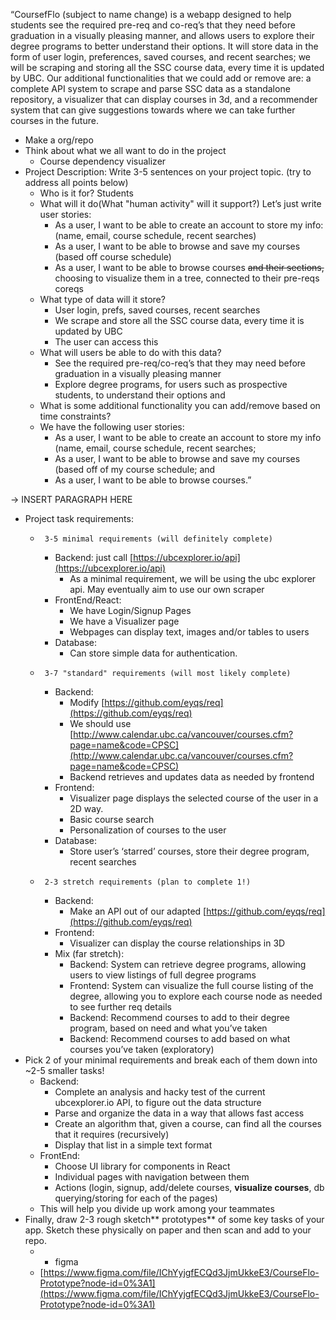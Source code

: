“CoursefFlo (subject to name change) is a webapp designed to help students see the required pre-req and co-req’s that they need before graduation in a visually pleasing manner, and allows users to explore their degree programs to better understand their options. It will store data in the form of user login, preferences, saved courses, and recent searches; we will be scraping and storing all the SSC course data, every time it is updated by UBC. Our additional functionalities that we could add or remove are: a complete API system to scrape and parse SSC data as a standalone repository, a visualizer that can display courses in 3d, and a recommender system that can give suggestions towards where we can take further courses in the future.

*   Make a org/repo
*   Think about what we all want to do in the project
    *   Course dependency visualizer
*   Project Description: Write 3-5 sentences on your project topic. (try to address all points below)
    *   Who is it for? Students
    *   What will it do(What "human activity" will it support?) Let’s just write user stories:
        *   As a user, I want to be able to create an account to store my info: (name, email, course schedule, recent searches)
        *   As a user, I want to be able to browse and save my courses (based off course schedule)
        *   As a user, I want to be able to browse courses ~~and their sections,~~ choosing to visualize them in a tree, connected to their pre-reqs coreqs
    *   What type of data will it store?
        *   User login, prefs, saved courses, recent searches
        *   We scrape and store all the SSC course data, every time it is updated by UBC
        *   The user can access this
    *   What will users be able to do with this data?
        *   See the required pre-req/co-req’s that they may need before graduation in a visually pleasing manner
        *   Explore degree programs, for users such as prospective students, to understand their options and 
    *   What is some additional functionality you can add/remove based on time constraints?
    *   We have the following user stories:
        *   As a user, I want to be able to create an account to store my info (name, email, course schedule, recent searches;
        *   As a user, I want to be able to browse and save my courses (based off of my course schedule; and
        *   As a user, I want to be able to browse courses.”

-> INSERT PARAGRAPH HERE



*   Project task requirements:
    *      3-5 minimal requirements (will definitely complete)
        *   Backend: just call [https://ubcexplorer.io/api](https://ubcexplorer.io/api)
            *   As a minimal requirement, we will be using the ubc explorer api. May eventually aim to use our own scraper
        *   FrontEnd/React: 
            *   We have Login/Signup Pages
            *   We have a Visualizer page
            *   Webpages can display text, images and/or tables to users
        *   Database:
            *   Can store simple data for authentication.
    *      3-7 "standard" requirements (will most likely complete)
        *   Backend: 
            *   Modify [https://github.com/eyqs/req](https://github.com/eyqs/req)
            *   We should use [http://www.calendar.ubc.ca/vancouver/courses.cfm?page=name&code=CPSC](http://www.calendar.ubc.ca/vancouver/courses.cfm?page=name&code=CPSC)
            *   Backend retrieves and updates data as needed by frontend
        *   Frontend: 
            *   Visualizer page displays the selected course of the user in a 2D way.
            *   Basic course search
            *   Personalization of courses to the user
        *   Database: 
            *   Store user’s ‘starred’ courses, store their degree program, recent searches
    *      2-3 stretch requirements (plan to complete 1!)
        *   Backend:
            *   Make an API out of our adapted [https://github.com/eyqs/req](https://github.com/eyqs/req)
        *   Frontend: 
            *   Visualizer can display the course relationships in 3D
        *   Mix (far stretch):
            *   Backend: System can retrieve degree programs, allowing users to view listings of full degree programs
            *   Frontend: System can visualize the full course listing of the degree, allowing you to explore each course node as needed to see further req details
            *   Backend: Recommend courses to add to their degree program, based on need and what you’ve taken 
            *   Backend: Recommend courses to add based on what courses you’ve taken (exploratory)
*   Pick 2 of your minimal requirements and break each of them down into ~2-5 smaller tasks!
    *   Backend: 
        *   Complete an analysis and hacky test of the current ubcexplorer.io API, to figure out the data structure
        *   Parse and organize the data in a way that allows fast access
        *   Create an algorithm that, given a course, can find all the courses that it requires (recursively)
        *   Display that list in a simple text format
    *   FrontEnd: 
        *   Choose UI library for components in React
        *   Individual pages with navigation between them
        *   Actions (login, signup, add/delete courses, **visualize courses**, db querying/storing for each of the pages)
    *   This will help you divide up work among your teammates
*   Finally, draw 2-3 rough sketch** prototypes** of some key tasks of your app. Sketch these physically on paper and then scan and add to your repo.
    *   + figma
    *   [https://www.figma.com/file/IChYyjgfECQd3JjmUkkeE3/CourseFlo-Prototype?node-id=0%3A1](https://www.figma.com/file/IChYyjgfECQd3JjmUkkeE3/CourseFlo-Prototype?node-id=0%3A1)
